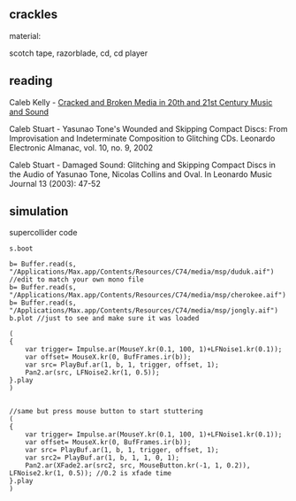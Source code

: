 crackles
--

material:

scotch tape, razorblade, cd, cd player

reading
--

Caleb Kelly - [Cracked and Broken Media in 20th and 21st Century Music and Sound](http://www.canberra.edu.au/researchrepository/file/1d26377d-9390-2343-97c6-d68b52a1ab32/1/full_text.pdf)

Caleb Stuart - Yasunao Tone's Wounded and Skipping Compact Discs: From Improvisation and Indeterminate Composition to Glitching CDs. Leonardo Electronic Almanac, vol. 10, no. 9, 2002

Caleb Stuart - Damaged Sound: Glitching and Skipping Compact Discs in the Audio of Yasunao Tone, Nicolas Collins and Oval. In Leonardo Music Journal 13 (2003): 47-52

simulation
--

supercollider code

```
s.boot

b= Buffer.read(s, "/Applications/Max.app/Contents/Resources/C74/media/msp/duduk.aif") //edit to match your own mono file
b= Buffer.read(s, "/Applications/Max.app/Contents/Resources/C74/media/msp/cherokee.aif")
b= Buffer.read(s, "/Applications/Max.app/Contents/Resources/C74/media/msp/jongly.aif")
b.plot //just to see and make sure it was loaded

(
{
    var trigger= Impulse.ar(MouseY.kr(0.1, 100, 1)+LFNoise1.kr(0.1));
    var offset= MouseX.kr(0, BufFrames.ir(b));
    var src= PlayBuf.ar(1, b, 1, trigger, offset, 1);
    Pan2.ar(src, LFNoise2.kr(1, 0.5));
}.play
)


//same but press mouse button to start stuttering
(
{
    var trigger= Impulse.ar(MouseY.kr(0.1, 100, 1)+LFNoise1.kr(0.1));
    var offset= MouseX.kr(0, BufFrames.ir(b));
    var src= PlayBuf.ar(1, b, 1, trigger, offset, 1);
    var src2= PlayBuf.ar(1, b, 1, 1, 0, 1);
    Pan2.ar(XFade2.ar(src2, src, MouseButton.kr(-1, 1, 0.2)), LFNoise2.kr(1, 0.5)); //0.2 is xfade time
}.play
)
```
